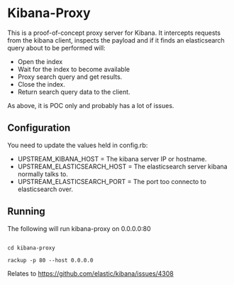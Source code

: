  # Kibana-Proxy

This is a proof-of-concept proxy server for Kibana. It intercepts requests from the kibana client, inspects the payload
and if it finds an elasticsearch query about to be performed will:

* Open the index
* Wait for the index to become available
* Proxy search query and get results.
* Close the index.
* Return search query data to the client.

As above, it is POC only and probably has a lot of issues.

## Configuration

You need to update the values held in config.rb:

* UPSTREAM_KIBANA_HOST = The kibana server IP or hostname.
* UPSTREAM_ELASTICSEARCH_HOST = The elasticsearch server kibana normally talks to.
* UPSTREAM_ELASTICSEARCH_PORT = The port too connecto to elasticsearch over.

## Running

The following will run kibana-proxy on 0.0.0.0:80

<code> 
cd kibana-proxy </br>
rackup -p 80 --host 0.0.0.0
</code>

Relates to https://github.com/elastic/kibana/issues/4308